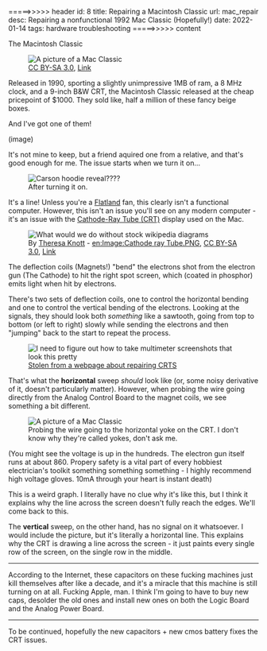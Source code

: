 =====>>>>> header
id: 8
title: Repairing a Macintosh Classic
url: mac_repair
desc: Repairing a nonfunctional 1992 Mac Classic (Hopefully!) 
date: 2022-01-14
tags: hardware troubleshooting
=====>>>>> content

The Macintosh Classic

<figure>
  <img
  src="https://upload.wikimedia.org/wikipedia/commons/d/d8/Macintosh_classic.jpg"
  alt="A picture of a Mac Classic"
  title="Things looked classier in the past">
  <figcaption>
    <a href="http://creativecommons.org/licenses/by-sa/3.0/" title="Creative Commons Attribution-Share Alike 3.0">CC BY-SA 3.0</a>, <a href="https://commons.wikimedia.org/w/index.php?curid=10101">Link</a>
  </figcaption>
</figure>



Released in 1990, sporting a slightly unimpressive 1MB of ram, a 8 MHz clock, and a 9-inch B&W CRT, the Macintosh Classic
released at the cheap pricepoint of $1000. They sold like, half a million of these fancy beige boxes.

And I've got one of them!

(image)

It's not mine to keep, but a friend aquired one from a relative, and that's good enough for me.
The issue starts when we turn it on...

<figure>
    <img src="/line.jpg" title="Carson hoodie reveal????">
    <figcaption>After turning it on.</figcaption>
</figure>

It's a line! Unless you're a [Flatland](https://en.wikipedia.org/wiki/Flatland) fan,
this clearly isn't a functional computer. However, this isn't an issue you'll see on any modern computer - it's an issue with the [Cathode-Ray Tube (CRT)](https://en.wikipedia.org/wiki/Cathode-ray_tube) display used on the Mac.

<figure>
    <img src="https://upload.wikimedia.org/wikipedia/commons/b/b0/Cathode_ray_Tube.PNG"
         title="What would we do without stock wikipedia diagrams"/>
    <figcaption>
    By <a href="https://en.wikipedia.org/wiki/User:Theresa_knott" class="extiw" title="en:User:Theresa knott">Theresa Knott</a> - <a href="https://en.wikipedia.org/wiki/Image:Cathode_ray_Tube.PNG" class="extiw" title="en:Image:Cathode ray Tube.PNG">en:Image:Cathode ray Tube.PNG</a>, <a href="http://creativecommons.org/licenses/by-sa/3.0/" title="Creative Commons Attribution-Share Alike 3.0">CC BY-SA 3.0</a>, <a href="https://commons.wikimedia.org/w/index.php?curid=100143">Link</a>
    </figcaption>
</figure>

The deflection coils (Magnets!) "bend" the electrons shot from the electron gun (The Cathode)
to hit the right spot screen, which (coated in phosphor) emits light when hit by electrons.

There's two sets of deflection coils, one to control the horizontal bending and one to control the vertical bending of the electrons. Looking at the signals, they should look both *something* like a sawtooth, going from top to bottom (or left to right) slowly while sending the electrons and then "jumping" back to the start to repeat the process. 


<figure>
    <img src="https://www.eevblog.com/forum/repair/help-fixing-a-crt-terminal/?action=dlattach;attach=1217909;image"
         title="I need to figure out how to take multimeter screenshots that look this pretty"/>
    <figcaption>
<a href="https://www.eevblog.com/forum/repair/help-fixing-a-crt-terminal/50/">Stolen from a webpage about repairing CRTS</a>    </figcaption>
</figure>

That's what the **horizontal** sweep *should* look like (or, some noisy derivative of it, doesn't particularly matter).
However, when probing the wire going directly from the Analog Control Board to the magnet coils, we see something a bit different.


<figure>
  <img
  src="/oscope.jpg"
  alt="A picture of a Mac Classic"
  title="It kinda looks like McDonalds.">
  <figcaption>
    Probing the wire going to the horizontal yoke on the CRT. I don't know why they're called yokes, don't ask me.
  </figcaption>
</figure>



(You might see the voltage is up in the hundreds. The electron gun itself runs at about 860.
Propery safety is a vital part of every hobbiest electrician's toolkit something something something - 
I highly recommend high voltage gloves. 10mA through your heart is instant death)

This is a weird graph. I literally have no clue why it's like this,
but I think it explains why the line across the screen doesn't fully reach the edges.
We'll come back to this.


The **vertical** sweep, on the other hand, has no signal on it whatsoever.
I would include the picture, but it's literally a horizontal line.
This explains why the CRT is drawing a line across the screen -
it just paints every single row of the screen, on the single row in the middle.



-----------



According to the Internet, these capacitors on these fucking machines just kill themselves after like a decade, and it's a miracle that this machine is still turning on at all.
Fucking Apple, man. I think I'm going to have to buy new caps, desolder the old ones and install new ones
on both the Logic Board and the Analog Power Board.


-----------

To be continued, hopefully the new capacitors + new cmos battery fixes the CRT issues.